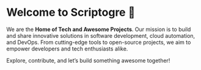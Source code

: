 # Welcome to Scriptogre 👾

We are the **Home of Tech and Awesome Projects**. Our mission is to build and share innovative solutions in software development, cloud automation, and DevOps. From cutting-edge tools to open-source projects, we aim to empower developers and tech enthusiasts alike. 

Explore, contribute, and let’s build something awesome together!
